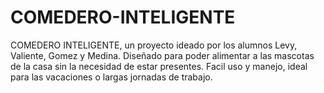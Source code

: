 # COMEDERO-INTELIGENTE
COMEDERO INTELIGENTE, un proyecto ideado por los alumnos Levy, Valiente, Gomez y Medina. Diseñado para poder alimentar a las mascotas de la casa sin la necesidad de estar presentes. Facil uso y manejo, ideal para las vacaciones o largas jornadas de trabajo.

